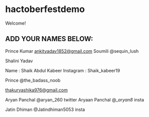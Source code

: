 # hactoberfestdemo
Welcome! 
## ADD YOUR NAMES BELOW:
Prince Kumar
ankityadav1852@gmail.com
Soumili @sequin_lush

Shalini Yadav


Name : Shaik Abdul Kabeer
Instagram : Shaik_kabeer19


Prince @the_badass_noob


thakuryashika976@gmail.com

Aryan Panchal @aryan_260  twitter
Aryaan Panchal @__aryan8_ insta

Jatin Dhiman @Jatindhiman5053 insta
